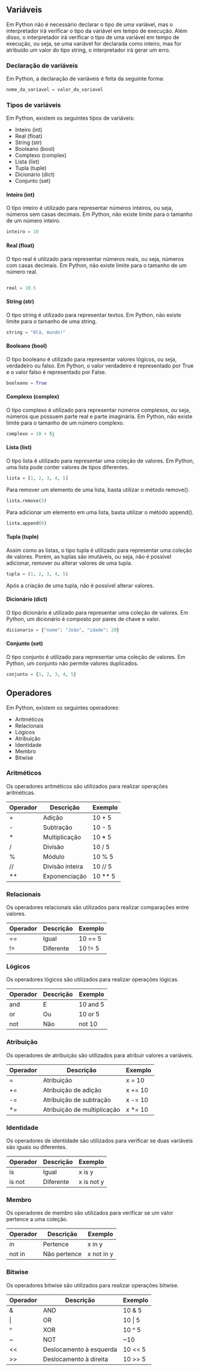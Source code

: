 ## Variáveis 

Em Python não é necessário declarar o tipo de uma variável, mas o interpretador irá verificar o tipo da variável em tempo de execução. Além disso, o interpretador irá verificar o tipo de uma variável em tempo de execução, ou seja, se uma variável for declarada como inteiro, mas for atribuído um valor do tipo string, o interpretador irá gerar um erro.

### Declaração de variáveis

Em Python, a declaração de variáveis é feita da seguinte forma:

```python
nome_da_variavel = valor_da_variavel
```

### Tipos de variáveis

Em Python, existem os seguintes tipos de variáveis:

* Inteiro (int)
* Real (float)
* String (str)
* Booleano (bool)
* Complexo (complex)
* Lista (list)
* Tupla (tuple)
* Dicionário (dict)
* Conjunto (set)

#### Inteiro (int)

O tipo inteiro é utilizado para representar números inteiros, ou seja, números sem casas decimais. Em Python, não existe limite para o tamanho de um número inteiro.

```python
inteiro = 10
```

#### Real (float)

O tipo real é utilizado para representar números reais, ou seja, números com casas decimais. Em Python, não existe limite para o tamanho de um número real.

```python

real = 10.5
```

#### String (str)

O tipo string é utilizado para representar textos. Em Python, não existe limite para o tamanho de uma string.

```python
string = "Olá, mundo!"
```

#### Booleano (bool)

O tipo booleano é utilizado para representar valores lógicos, ou seja, verdadeiro ou falso. Em Python, o valor verdadeiro é representado por True e o valor falso é representado por False.

```python
booleano = True
```

#### Complexo (complex)

O tipo complexo é utilizado para representar números complexos, ou seja, números que possuem parte real e parte imaginária. Em Python, não existe limite para o tamanho de um número complexo.

```python
complexo = 10 + 5j
```

#### Lista (list)

O tipo lista é utilizado para representar uma coleção de valores. Em Python, uma lista pode conter valores de tipos diferentes.

```python
lista = [1, 2, 3, 4, 5]
```

Para remover um elemento de uma lista, basta utilizar o método remove().

```python
lista.remove(3)
```

Para adicionar um elemento em uma lista, basta utilizar o método append().

```python
lista.append(6)
```

#### Tupla (tuple)

Assim como as listas, o tipo tupla é utilizado para representar uma coleção de valores. Porém, as tuplas são imutáveis, ou seja, não é possível adicionar, remover ou alterar valores de uma tupla.

```python
tupla = (1, 2, 3, 4, 5)
```

Após a criação de uma tupla, não é possível alterar valores.



#### Dicionário (dict)

O tipo dicionário é utilizado para representar uma coleção de valores. Em Python, um dicionário é composto por pares de chave e valor.

```python
dicionario = {"nome": "João", "idade": 20}
```

#### Conjunto (set)

O tipo conjunto é utilizado para representar uma coleção de valores. Em Python, um conjunto não permite valores duplicados.

```python
conjunto = {1, 2, 3, 4, 5}
```

## Operadores

Em Python, existem os seguintes operadores:

* Aritméticos
* Relacionais
* Lógicos
* Atribuição
* Identidade
* Membro
* Bitwise

### Aritméticos

Os operadores aritméticos são utilizados para realizar operações aritméticas.

| Operador | Descrição | Exemplo |
| --- | --- | --- |
| + | Adição | 10 + 5 |
| - | Subtração | 10 - 5 |
| * | Multiplicação | 10 * 5 |
| / | Divisão | 10 / 5 |
| % | Módulo | 10 % 5 |
| // | Divisão inteira | 10 // 5 |
| ** | Exponenciação | 10 ** 5 |

### Relacionais

Os operadores relacionais são utilizados para realizar comparações entre valores.

| Operador | Descrição | Exemplo |
| --- | --- | --- |
| == | Igual | 10 == 5 |
| != | Diferente | 10 != 5 |

### Lógicos

Os operadores lógicos são utilizados para realizar operações lógicas.

| Operador | Descrição | Exemplo |
| --- | --- | --- |
| and | E | 10 and 5 |
| or | Ou | 10 or 5 |
| not | Não | not 10 |

### Atribuição

Os operadores de atribuição são utilizados para atribuir valores a variáveis.

| Operador | Descrição | Exemplo |
| --- | --- | --- |
| = | Atribuição | x = 10 |
| += | Atribuição de adição | x += 10 |
| -= | Atribuição de subtração | x -= 10 |
| *= | Atribuição de multiplicação | x *= 10 |

### Identidade

Os operadores de identidade são utilizados para verificar se duas variáveis são iguais ou diferentes.

| Operador | Descrição | Exemplo |
| --- | --- | --- |
| is | Igual | x is y |
| is not | Diferente | x is not y |

### Membro

Os operadores de membro são utilizados para verificar se um valor pertence a uma coleção.

| Operador | Descrição | Exemplo |
| --- | --- | --- |
| in | Pertence | x in y |
| not in | Não pertence | x not in y |

### Bitwise

Os operadores bitwise são utilizados para realizar operações bitwise.

| Operador | Descrição | Exemplo |
| --- | --- | --- |
| & | AND | 10 & 5 |
| \| | OR | 10 \| 5 |
| ^ | XOR | 10 ^ 5 |
| ~ | NOT | ~10 |
| << | Deslocamento à esquerda | 10 << 5 |
| >> | Deslocamento à direita | 10 >> 5 |

